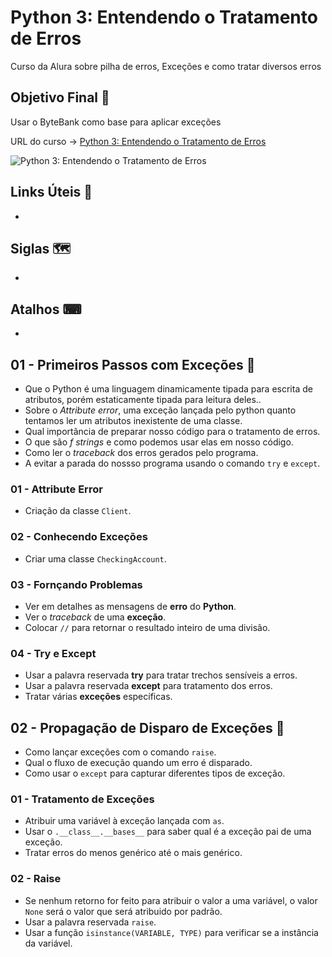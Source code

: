 # Python 3: Entendendo o Tratamento de Erros

Curso da Alura sobre pilha de erros, Exceções e como tratar diversos erros

## Objetivo Final &#x1F3AF;

Usar o ByteBank como base para aplicar exceções

URL do curso -> [Python 3: Entendendo o Tratamento de Erros](https://cursos.alura.com.br/course/python-exceptions)

![Python 3: Entendendo o Tratamento de Erros](https://www.alura.com.br/assets/api/share/curso-python-exceptions.png)

## Links Úteis &#x1F517;
*

## Siglas &#x1F5FA;
*

## Atalhos &#x2328;
*

## 01 - Primeiros Passos com Exceções &#x1F516;
* Que o Python é uma linguagem dinamicamente tipada para escrita de atributos, porém estaticamente tipada para leitura deles..
* Sobre o *Attribute error*, uma exceção lançada pelo python quanto tentamos ler um atributos inexistente de uma classe.
* Qual importância de preparar nosso código para o tratamento de erros.
* O que são *f strings* e como podemos usar elas em nosso código.
* Como ler o *traceback* dos erros gerados pelo programa.
* A evitar a parada do nossso programa usando o comando `try` e `except`.

### 01 - Attribute Error
* Criação da classe `Client`.

### 02 - Conhecendo Exceções
* Criar uma classe `CheckingAccount`.

### 03 - Fornçando Problemas
* Ver em detalhes as mensagens de **erro** do **Python**.
* Ver o *traceback* de uma **exceção**.
* Colocar `//` para retornar o resultado inteiro de uma divisão.

### 04 - Try e Except
* Usar a palavra reservada **try** para tratar trechos sensíveis a erros.
* Usar a palavra reservada **except** para tratamento dos erros.
* Tratar várias **exceções** específicas.

## 02 - Propagação de Disparo de Exceções &#x1F516;
* Como lançar exceções com o comando `raise`.
* Qual o fluxo de execução quando um erro é disparado.
* Como usar o `except` para capturar diferentes tipos de exceção.

### 01 - Tratamento de Exceções
* Atribuir uma variável à exceção lançada com `as`.
* Usar o `.__class__.__bases__` para saber qual é a exceção pai de uma exceção.
* Tratar erros do menos genérico até o mais genérico.

### 02 - Raise
* Se nenhum retorno for feito para atribuir o valor a uma variável, o valor `None` será o valor que será atribuido por padrão.
* Usar a palavra reservada `raise`.
* Usar a função `isinstance(VARIABLE, TYPE)` para verificar se a instância da variável.